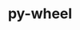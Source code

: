 ---
title: "py-wheel"
layout: cache
categories: [package, develop]
meta: {"compilers": ["apple-clang@=16.0.0", "cce@=18.0.0", "gcc@=10.2.1", "gcc@=10.5.0", "gcc@=11.1.0", "gcc@=11.4.0", "gcc@=12.3.0", "gcc@=13.2.0", "gcc@=13.3.0", "gcc@=7.3.1", "gcc@=7.5.0", "gcc@=9.4.0", "oneapi@=2024.2.1"], "num_specs": 236, "num_specs_by_stack": {"aws-isc": 2, "aws-isc-aarch64": 2, "bootstrap-aarch64-darwin": 12, "bootstrap-x86_64-linux-gnu": 40, "data-vis-sdk": 5, "developer-tools": 4, "developer-tools-aarch64-linux-gnu": 4, "developer-tools-darwin": 2, "developer-tools-manylinux2014": 1, "developer-tools-x86_64_v3-linux-gnu": 4, "e4s": 32, "e4s-cray-rhel": 5, "e4s-neoverse-v2": 22, "e4s-neoverse_v1": 10, "e4s-oneapi": 27, "e4s-power": 4, "e4s-rocm-external": 5, "gpu-tests": 17, "hep": 5, "ml-darwin-aarch64-mps": 8, "ml-linux-aarch64-cpu": 20, "ml-linux-aarch64-cuda": 20, "ml-linux-x86_64-cpu": 20, "ml-linux-x86_64-cuda": 20, "ml-linux-x86_64-rocm": 20, "radiuss": 15, "root": 236, "tutorial": 10}, "oss": ["amzn2", "centos7", "rhel8", "sequoia", "ubuntu18.04", "ubuntu20.04", "ubuntu22.04", "ubuntu24.04"], "platforms": ["darwin", "linux"], "stacks": ["aws-isc", "aws-isc-aarch64", "bootstrap-aarch64-darwin", "bootstrap-x86_64-linux-gnu", "data-vis-sdk", "developer-tools", "developer-tools-aarch64-linux-gnu", "developer-tools-darwin", "developer-tools-manylinux2014", "developer-tools-x86_64_v3-linux-gnu", "e4s", "e4s-cray-rhel", "e4s-neoverse-v2", "e4s-neoverse_v1", "e4s-oneapi", "e4s-power", "e4s-rocm-external", "gpu-tests", "hep", "ml-darwin-aarch64-mps", "ml-linux-aarch64-cpu", "ml-linux-aarch64-cuda", "ml-linux-x86_64-cpu", "ml-linux-x86_64-cuda", "ml-linux-x86_64-rocm", "radiuss", "root", "tutorial"], "targets": ["aarch64", "neoverse_v1", "neoverse_v2", "ppc64le", "x86_64_v3"], "versions": ["0.36.2", "0.37.1", "0.41.2"]}
spec_details: [{"compiler": "gcc@=13.2.0", "hash": "27jc7jbln3asplhxqc4xfzkgyli2ol2q", "os": "ubuntu24.04", "platform": "linux", "size": "-", "stacks": ["bootstrap-x86_64-linux-gnu", "ml-linux-x86_64-cpu", "ml-linux-x86_64-cuda", "ml-linux-x86_64-rocm", "root"], "target": "x86_64_v3", "variants": ["build_system=generic"], "versions": ["0.41.2"]}, {"compiler": "gcc@=11.4.0", "hash": "27ublsnvuj6mbcccgzixzmnr46hnkvhd", "os": "ubuntu22.04", "platform": "linux", "size": "-", "stacks": ["e4s-neoverse_v1", "root"], "target": "neoverse_v1", "variants": ["build_system=generic"], "versions": ["0.41.2"]}, {"compiler": "gcc@=9.4.0", "hash": "2bcjw6zcryjwzf2kufzxba2wk2od3tk6", "os": "ubuntu20.04", "platform": "linux", "size": "-", "stacks": ["e4s-power", "root"], "target": "ppc64le", "variants": ["build_system=generic"], "versions": ["0.41.2"]}, {"compiler": "apple-clang@=16.0.0", "hash": "2d32sjv7zmlx7xcggsgc3u2fmhox5als", "os": "sequoia", "platform": "darwin", "size": "-", "stacks": ["bootstrap-aarch64-darwin", "ml-darwin-aarch64-mps", "root"], "target": "aarch64", "variants": ["build_system=generic"], "versions": ["0.41.2"]}, {"compiler": "gcc@=13.2.0", "hash": "2maxmvpa4vyv3ogvwyq3e3vekazzu2ig", "os": "ubuntu24.04", "platform": "linux", "size": "-", "stacks": ["bootstrap-x86_64-linux-gnu", "root"], "target": "x86_64_v3", "variants": ["build_system=generic"], "versions": ["0.37.1"]}, {"compiler": "gcc@=11.4.0", "hash": "2mlliwpi26kvuu2j32o733ifymq7ttpc", "os": "ubuntu22.04", "platform": "linux", "size": "-", "stacks": ["e4s", "e4s-rocm-external", "root"], "target": "x86_64_v3", "variants": ["build_system=generic"], "versions": ["0.41.2"]}, {"compiler": "gcc@=11.1.0", "hash": "2q2rh7ddmsnfhwylvre5wki7xbevpvzg", "os": "ubuntu20.04", "platform": "linux", "size": "-", "stacks": ["gpu-tests", "root"], "target": "x86_64_v3", "variants": ["build_system=generic"], "versions": ["0.41.2"]}, {"compiler": "gcc@=11.1.0", "hash": "2qvzy62wodwsf7tuqb7dhn7i774pv5xy", "os": "ubuntu20.04", "platform": "linux", "size": "-", "stacks": ["gpu-tests", "root"], "target": "x86_64_v3", "variants": ["build_system=generic"], "versions": ["0.41.2"]}, {"compiler": "gcc@=13.2.0", "hash": "2vpdcf4t5wtfv6asxpnapldzq5ek2pxr", "os": "ubuntu24.04", "platform": "linux", "size": "-", "stacks": ["bootstrap-x86_64-linux-gnu", "root"], "target": "x86_64_v3", "variants": ["build_system=generic"], "versions": ["0.41.2"]}, {"compiler": "gcc@=13.2.0", "hash": "2wdpdlcn74yfxhaoobixx6r4r35t65rx", "os": "ubuntu24.04", "platform": "linux", "size": "-", "stacks": ["bootstrap-x86_64-linux-gnu", "root"], "target": "x86_64_v3", "variants": ["build_system=generic"], "versions": ["0.37.1"]}, {"compiler": "apple-clang@=16.0.0", "hash": "2wmpyckommahmtxnwvpyca64kclgvokv", "os": "sequoia", "platform": "darwin", "size": "-", "stacks": ["bootstrap-aarch64-darwin", "ml-darwin-aarch64-mps", "root"], "target": "aarch64", "variants": ["build_system=generic"], "versions": ["0.41.2"]}, {"compiler": "gcc@=11.4.0", "hash": "35mm5hapo3jxynjxpxqw77y3bxdm7he4", "os": "ubuntu22.04", "platform": "linux", "size": "-", "stacks": ["e4s", "root"], "target": "x86_64_v3", "variants": ["build_system=generic"], "versions": ["0.41.2"]}, {"compiler": "gcc@=13.2.0", "hash": "365twn6wv6ogk5dh2olreklvfu4syazb", "os": "ubuntu24.04", "platform": "linux", "size": "-", "stacks": ["bootstrap-x86_64-linux-gnu", "root"], "target": "x86_64_v3", "variants": ["build_system=generic"], "versions": ["0.41.2"]}, {"compiler": "gcc@=13.2.0", "hash": "3fauwjbyv5maxqjocw6ekyex7zobtw6c", "os": "ubuntu24.04", "platform": "linux", "size": "-", "stacks": ["bootstrap-x86_64-linux-gnu", "root"], "target": "x86_64_v3", "variants": ["build_system=generic"], "versions": ["0.41.2"]}, {"compiler": "gcc@=13.3.0", "hash": "3fpy4kiioqzu5i7i72hfftim7prulpvp", "os": "rhel8", "platform": "linux", "size": "-", "stacks": ["developer-tools-aarch64-linux-gnu", "root"], "target": "aarch64", "variants": ["build_system=generic"], "versions": ["0.41.2"]}, {"compiler": "gcc@=13.2.0", "hash": "3gpdeyfaxrignfepu7tijd3m3h3a2qum", "os": "ubuntu24.04", "platform": "linux", "size": "-", "stacks": ["ml-linux-aarch64-cpu", "ml-linux-aarch64-cuda", "root"], "target": "aarch64", "variants": ["build_system=generic"], "versions": ["0.41.2"]}, {"compiler": "gcc@=11.1.0", "hash": "3l5opaye4bnzccfbqnrza2qglweuxvet", "os": "ubuntu20.04", "platform": "linux", "size": "-", "stacks": ["gpu-tests", "root"], "target": "x86_64_v3", "variants": ["build_system=generic"], "versions": ["0.41.2"]}, {"compiler": "gcc@=11.4.0", "hash": "3r6k35jajzvghfiatsolmejab6qta7wf", "os": "ubuntu22.04", "platform": "linux", "size": "-", "stacks": ["e4s", "root"], "target": "x86_64_v3", "variants": ["build_system=generic"], "versions": ["0.41.2"]}, {"compiler": "gcc@=11.4.0", "hash": "3trebcbzfvv6c7uvg45fvmccj3lrndrt", "os": "ubuntu22.04", "platform": "linux", "size": "-", "stacks": ["e4s", "root"], "target": "x86_64_v3", "variants": ["build_system=generic"], "versions": ["0.41.2"]}, {"compiler": "gcc@=13.2.0", "hash": "3trwb4p7f7gsc527basm6bhqbdepooy6", "os": "ubuntu24.04", "platform": "linux", "size": "-", "stacks": ["ml-linux-aarch64-cpu", "ml-linux-aarch64-cuda", "root"], "target": "aarch64", "variants": ["build_system=generic"], "versions": ["0.41.2"]}, {"compiler": "gcc@=11.1.0", "hash": "42fhrdhkzjcszqnbas2oixkmcyycq73v", "os": "ubuntu20.04", "platform": "linux", "size": "-", "stacks": ["gpu-tests", "root"], "target": "x86_64_v3", "variants": ["build_system=generic"], "versions": ["0.41.2"]}, {"compiler": "gcc@=11.4.0", "hash": "4csikvkigwmpky3gqwp67pplexiskpde", "os": "ubuntu22.04", "platform": "linux", "size": "-", "stacks": ["e4s-neoverse-v2", "root"], "target": "neoverse_v2", "variants": ["build_system=generic"], "versions": ["0.41.2"]}, {"compiler": "gcc@=7.5.0", "hash": "4hlolxqnqmkdtxjmz4lgxo4j4w72cy4n", "os": "ubuntu18.04", "platform": "linux", "size": "-", "stacks": ["radiuss", "root"], "target": "x86_64_v3", "variants": ["build_system=generic"], "versions": ["0.41.2"]}, {"compiler": "gcc@=11.4.0", "hash": "4huouvmb54wmmh6uhbfggsif336zvhg3", "os": "ubuntu22.04", "platform": "linux", "size": "-", "stacks": ["e4s-neoverse-v2", "root"], "target": "neoverse_v2", "variants": ["build_system=generic"], "versions": ["0.41.2"]}, {"compiler": "gcc@=13.2.0", "hash": "4in62f4oncsx3csnev7q27fdeeeen6hx", "os": "ubuntu24.04", "platform": "linux", "size": "-", "stacks": ["bootstrap-x86_64-linux-gnu", "root"], "target": "x86_64_v3", "variants": ["build_system=generic"], "versions": ["0.41.2"]}, {"compiler": "oneapi@=2024.2.1", "hash": "4m7cjxryhovklrflfdf2x5vz7mnx6wib", "os": "ubuntu22.04", "platform": "linux", "size": "-", "stacks": ["e4s-oneapi", "root"], "target": "x86_64_v3", "variants": ["build_system=generic"], "versions": ["0.41.2"]}, {"compiler": "gcc@=11.4.0", "hash": "4qpvo5g7rnvfnpaib745uucoib3ywybx", "os": "ubuntu22.04", "platform": "linux", "size": "-", "stacks": ["e4s-neoverse_v1", "root"], "target": "neoverse_v1", "variants": ["build_system=generic"], "versions": ["0.41.2"]}, {"compiler": "gcc@=12.3.0", "hash": "4upya3aodcdccvvopvjvunkcsycotnvc", "os": "ubuntu22.04", "platform": "linux", "size": "-", "stacks": ["root", "tutorial"], "target": "x86_64_v3", "variants": ["build_system=generic"], "versions": ["0.41.2"]}, {"compiler": "gcc@=11.1.0", "hash": "4yzbo2l5lkjtdc42wumd2hcxxid63smc", "os": "ubuntu20.04", "platform": "linux", "size": "-", "stacks": ["gpu-tests", "root"], "target": "x86_64_v3", "variants": ["build_system=generic"], "versions": ["0.41.2"]}, {"compiler": "gcc@=11.4.0", "hash": "55bguy4ixjizkat6x7t4ijpfnkoeskpq", "os": "ubuntu22.04", "platform": "linux", "size": "-", "stacks": ["e4s-neoverse-v2", "root"], "target": "neoverse_v2", "variants": ["build_system=generic"], "versions": ["0.41.2"]}, {"compiler": "gcc@=11.4.0", "hash": "5654d5253h24oixxekl6teok7mltadkc", "os": "ubuntu22.04", "platform": "linux", "size": "-", "stacks": ["e4s-neoverse-v2", "root"], "target": "neoverse_v2", "variants": ["build_system=generic"], "versions": ["0.41.2"]}, {"compiler": "gcc@=13.2.0", "hash": "5alzdegqod7vetqlugxkyod5phvukuwz", "os": "ubuntu24.04", "platform": "linux", "size": "-", "stacks": ["bootstrap-x86_64-linux-gnu", "ml-linux-x86_64-cpu", "ml-linux-x86_64-cuda", "ml-linux-x86_64-rocm", "root"], "target": "x86_64_v3", "variants": ["build_system=generic"], "versions": ["0.41.2"]}, {"compiler": "oneapi@=2024.2.1", "hash": "5eo74afm7oimginqnjrdwb2moykpkpuh", "os": "ubuntu22.04", "platform": "linux", "size": "-", "stacks": ["e4s-oneapi", "root"], "target": "x86_64_v3", "variants": ["build_system=generic"], "versions": ["0.41.2"]}, {"compiler": "gcc@=11.4.0", "hash": "5g27h3r3twoe32l3wocs6tc2437fc3vt", "os": "ubuntu22.04", "platform": "linux", "size": "-", "stacks": ["e4s", "root"], "target": "x86_64_v3", "variants": ["build_system=generic"], "versions": ["0.41.2"]}, {"compiler": "oneapi@=2024.2.1", "hash": "5ibcya65shw6r45atymhvk75v2ugmuak", "os": "ubuntu22.04", "platform": "linux", "size": "-", "stacks": ["e4s-oneapi", "root"], "target": "x86_64_v3", "variants": ["build_system=generic"], "versions": ["0.41.2"]}, {"compiler": "gcc@=13.2.0", "hash": "5kruhj42k6h6ec4r5ujjaq4p3k4pblhf", "os": "ubuntu24.04", "platform": "linux", "size": "-", "stacks": ["ml-linux-aarch64-cpu", "ml-linux-aarch64-cuda", "root"], "target": "aarch64", "variants": ["build_system=generic"], "versions": ["0.41.2"]}, {"compiler": "gcc@=13.2.0", "hash": "5qk6rq5iqvcpanotaynu5qu7onqearec", "os": "ubuntu24.04", "platform": "linux", "size": "-", "stacks": ["ml-linux-aarch64-cpu", "ml-linux-aarch64-cuda", "root"], "target": "aarch64", "variants": ["build_system=generic"], "versions": ["0.41.2"]}, {"compiler": "gcc@=7.5.0", "hash": "5vzp6522vyokrvk4z4mblbkbbl5wnicj", "os": "ubuntu18.04", "platform": "linux", "size": "-", "stacks": ["radiuss", "root"], "target": "x86_64_v3", "variants": ["build_system=generic"], "versions": ["0.41.2"]}, {"compiler": "gcc@=9.4.0", "hash": "6c2xqg6ic2ihokbz3y2likrywmbxxagl", "os": "ubuntu20.04", "platform": "linux", "size": "-", "stacks": ["e4s-power", "root"], "target": "ppc64le", "variants": ["build_system=generic"], "versions": ["0.41.2"]}, {"compiler": "gcc@=11.4.0", "hash": "6ifrqymctnga5ei7ucfxk5zvua5rla7i", "os": "ubuntu22.04", "platform": "linux", "size": "-", "stacks": ["e4s-neoverse_v1", "root"], "target": "neoverse_v1", "variants": ["build_system=generic"], "versions": ["0.41.2"]}, {"compiler": "gcc@=11.4.0", "hash": "6ldbvncdgzop7gulgpmr2oxh6f4v62pp", "os": "ubuntu22.04", "platform": "linux", "size": "-", "stacks": ["e4s-neoverse-v2", "root"], "target": "neoverse_v2", "variants": ["build_system=generic"], "versions": ["0.41.2"]}, {"compiler": "gcc@=11.4.0", "hash": "6oqnnvrd5z7kbpxpv57fm2uibxb5xnv5", "os": "ubuntu22.04", "platform": "linux", "size": "-", "stacks": ["e4s", "root", "tutorial"], "target": "x86_64_v3", "variants": ["build_system=generic"], "versions": ["0.41.2"]}, {"compiler": "apple-clang@=16.0.0", "hash": "6uurekneo6vszerrs4bpdsu4ffnts427", "os": "sequoia", "platform": "darwin", "size": "-", "stacks": ["bootstrap-aarch64-darwin", "root"], "target": "aarch64", "variants": ["build_system=generic"], "versions": ["0.41.2"]}, {"compiler": "oneapi@=2024.2.1", "hash": "6xvdtplvjgjcf25nfdyk7qwzlhoy2wde", "os": "ubuntu22.04", "platform": "linux", "size": "-", "stacks": ["e4s-oneapi", "root"], "target": "x86_64_v3", "variants": ["build_system=generic"], "versions": ["0.41.2"]}, {"compiler": "gcc@=13.3.0", "hash": "6xwxb4td42xzdnozqrilw3ydmykagq6s", "os": "rhel8", "platform": "linux", "size": "-", "stacks": ["developer-tools-aarch64-linux-gnu", "root"], "target": "aarch64", "variants": ["build_system=generic"], "versions": ["0.41.2"]}, {"compiler": "gcc@=7.5.0", "hash": "76hejft7gdwbvnfx4tvnluz6vani3jh7", "os": "ubuntu18.04", "platform": "linux", "size": "-", "stacks": ["radiuss", "root"], "target": "x86_64_v3", "variants": ["build_system=generic"], "versions": ["0.41.2"]}, {"compiler": "gcc@=11.4.0", "hash": "7brre72ue7xj6xx2twef7aads2y6ni3f", "os": "ubuntu22.04", "platform": "linux", "size": "-", "stacks": ["e4s", "root"], "target": "x86_64_v3", "variants": ["build_system=generic"], "versions": ["0.41.2"]}, {"compiler": "gcc@=11.4.0", "hash": "7d6kkbatn5mjf3nph7g6iv34zf76aqni", "os": "ubuntu22.04", "platform": "linux", "size": "-", "stacks": ["e4s-neoverse-v2", "root"], "target": "neoverse_v2", "variants": ["build_system=generic"], "versions": ["0.41.2"]}, {"compiler": "gcc@=11.1.0", "hash": "7hdwbf2cbclyptizyr6ji424x5iogtor", "os": "ubuntu20.04", "platform": "linux", "size": "-", "stacks": ["gpu-tests", "root"], "target": "x86_64_v3", "variants": ["build_system=generic"], "versions": ["0.37.1"]}, {"compiler": "gcc@=13.2.0", "hash": "7ocgm3l4g2j6lbu4ufhltrw4x2nh7z5d", "os": "ubuntu24.04", "platform": "linux", "size": "-", "stacks": ["ml-linux-aarch64-cpu", "ml-linux-aarch64-cuda", "root"], "target": "aarch64", "variants": ["build_system=generic"], "versions": ["0.41.2"]}, {"compiler": "gcc@=11.1.0", "hash": "7oly2uj2pwcsrofjg3rku4pywtfvefqm", "os": "ubuntu20.04", "platform": "linux", "size": "-", "stacks": ["gpu-tests", "root"], "target": "x86_64_v3", "variants": ["build_system=generic"], "versions": ["0.41.2"]}, {"compiler": "gcc@=13.2.0", "hash": "7we2pikgn7vdm742san3s2vz3lwdfqtd", "os": "ubuntu24.04", "platform": "linux", "size": "-", "stacks": ["bootstrap-x86_64-linux-gnu", "ml-linux-x86_64-cpu", "ml-linux-x86_64-cuda", "ml-linux-x86_64-rocm", "root"], "target": "x86_64_v3", "variants": ["build_system=generic"], "versions": ["0.41.2"]}, {"compiler": "gcc@=7.5.0", "hash": "7wy3sodc6erpwrprngqnrzd3telcu4db", "os": "ubuntu18.04", "platform": "linux", "size": "-", "stacks": ["radiuss", "root"], "target": "x86_64_v3", "variants": ["build_system=generic"], "versions": ["0.41.2"]}, {"compiler": "cce@=18.0.0", "hash": "aauipsbf3ddtfs46hq7mrvx7yrp5wmgz", "os": "rhel8", "platform": "linux", "size": "-", "stacks": ["e4s-cray-rhel", "root"], "target": "x86_64_v3", "variants": ["build_system=generic"], "versions": ["0.41.2"]}, {"compiler": "gcc@=13.2.0", "hash": "agn3mzciwknx65ukbbgfmqt6ep2ih6pv", "os": "ubuntu24.04", "platform": "linux", "size": "-", "stacks": ["bootstrap-x86_64-linux-gnu", "root"], "target": "x86_64_v3", "variants": ["build_system=generic"], "versions": ["0.41.2"]}, {"compiler": "apple-clang@=16.0.0", "hash": "aib63epchuc3ey422izq2hkfu56wo4xd", "os": "sequoia", "platform": "darwin", "size": "-", "stacks": ["bootstrap-aarch64-darwin", "developer-tools-darwin", "ml-darwin-aarch64-mps", "root"], "target": "aarch64", "variants": ["build_system=generic"], "versions": ["0.41.2"]}, {"compiler": "gcc@=11.4.0", "hash": "aspkss2gjcxpsjnyhxadt7owtxo5ydvu", "os": "ubuntu22.04", "platform": "linux", "size": "-", "stacks": ["e4s-neoverse_v1", "root"], "target": "neoverse_v1", "variants": ["build_system=generic"], "versions": ["0.41.2"]}, {"compiler": "gcc@=7.3.1", "hash": "at2avgcfxe5fiwkhhuchjuulcgw7tenp", "os": "amzn2", "platform": "linux", "size": "-", "stacks": ["aws-isc", "root"], "target": "x86_64_v3", "variants": ["build_system=generic"], "versions": ["0.41.2"]}, {"compiler": "oneapi@=2024.2.1", "hash": "b5csmb2mml6xm4mmhr6aq6s3mo5idmhd", "os": "ubuntu22.04", "platform": "linux", "size": "-", "stacks": ["e4s-oneapi", "root"], "target": "x86_64_v3", "variants": ["build_system=generic"], "versions": ["0.41.2"]}, {"compiler": "gcc@=7.5.0", "hash": "b6sw6552bp5o5iuypj32u2dbmo63wm2w", "os": "ubuntu18.04", "platform": "linux", "size": "-", "stacks": ["radiuss", "root"], "target": "x86_64_v3", "variants": ["build_system=generic"], "versions": ["0.41.2"]}, {"compiler": "gcc@=11.1.0", "hash": "bjs536oxx2bugysbsllmoqrtyssw2jyp", "os": "ubuntu20.04", "platform": "linux", "size": "-", "stacks": ["data-vis-sdk", "root"], "target": "x86_64_v3", "variants": ["build_system=generic"], "versions": ["0.41.2"]}, {"compiler": "oneapi@=2024.2.1", "hash": "bk6jxqpuhlwocpydar2p2zqshl3toj3u", "os": "ubuntu22.04", "platform": "linux", "size": "-", "stacks": ["e4s-oneapi", "root"], "target": "x86_64_v3", "variants": ["build_system=generic"], "versions": ["0.41.2"]}, {"compiler": "gcc@=7.5.0", "hash": "bqv3s5w4k6ib5hbzmbebkl7y55cf5bib", "os": "ubuntu18.04", "platform": "linux", "size": "-", "stacks": ["developer-tools", "root"], "target": "x86_64_v3", "variants": ["build_system=generic"], "versions": ["0.41.2"]}, {"compiler": "gcc@=11.4.0", "hash": "bsem65us7zbzubivqemaqv7rjpaxccu6", "os": "ubuntu22.04", "platform": "linux", "size": "-", "stacks": ["e4s-neoverse-v2", "root"], "target": "neoverse_v2", "variants": ["build_system=generic"], "versions": ["0.41.2"]}, {"compiler": "gcc@=11.1.0", "hash": "bzkmtowgtepbkixsfegd3uamvnz4xulh", "os": "ubuntu20.04", "platform": "linux", "size": "-", "stacks": ["gpu-tests", "root"], "target": "x86_64_v3", "variants": ["build_system=generic"], "versions": ["0.37.1"]}, {"compiler": "gcc@=7.5.0", "hash": "c7w6aue4r6aewptmgu3s26xngnelnraw", "os": "ubuntu18.04", "platform": "linux", "size": "-", "stacks": ["developer-tools", "root"], "target": "x86_64_v3", "variants": ["build_system=generic"], "versions": ["0.41.2"]}, {"compiler": "gcc@=13.2.0", "hash": "cef3p6tftaeji435jal6kazntql3p2lo", "os": "ubuntu24.04", "platform": "linux", "size": "-", "stacks": ["bootstrap-x86_64-linux-gnu", "root"], "target": "x86_64_v3", "variants": ["build_system=generic"], "versions": ["0.41.2"]}, {"compiler": "oneapi@=2024.2.1", "hash": "cgxx3hug6xd6lksk2fzvfqwvaer3qe6h", "os": "ubuntu22.04", "platform": "linux", "size": "-", "stacks": ["e4s-oneapi", "root"], "target": "x86_64_v3", "variants": ["build_system=generic"], "versions": ["0.41.2"]}, {"compiler": "oneapi@=2024.2.1", "hash": "chkrdut3olzf4ynyppiitqbnbevm6azn", "os": "ubuntu22.04", "platform": "linux", "size": "-", "stacks": ["e4s-oneapi", "root"], "target": "x86_64_v3", "variants": ["build_system=generic"], "versions": ["0.41.2"]}, {"compiler": "gcc@=11.4.0", "hash": "ci5sdgwvswfhpt54f5io7pno46mry4bn", "os": "ubuntu22.04", "platform": "linux", "size": "-", "stacks": ["e4s", "root", "tutorial"], "target": "x86_64_v3", "variants": ["build_system=generic"], "versions": ["0.41.2"]}, {"compiler": "oneapi@=2024.2.1", "hash": "cof4acd3ri6uukqd75aaajxkb2x3ltmn", "os": "ubuntu22.04", "platform": "linux", "size": "-", "stacks": ["e4s-oneapi", "root"], "target": "x86_64_v3", "variants": ["build_system=generic"], "versions": ["0.41.2"]}, {"compiler": "gcc@=13.2.0", "hash": "cozwpjemzbultvb6lm2duvccd2jpp636", "os": "ubuntu24.04", "platform": "linux", "size": "-", "stacks": ["bootstrap-x86_64-linux-gnu", "ml-linux-x86_64-cpu", "ml-linux-x86_64-cuda", "ml-linux-x86_64-rocm", "root"], "target": "x86_64_v3", "variants": ["build_system=generic"], "versions": ["0.41.2"]}, {"compiler": "gcc@=13.2.0", "hash": "cvsdvxuck5sn6uouad2leogmyain4dgx", "os": "ubuntu24.04", "platform": "linux", "size": "-", "stacks": ["bootstrap-x86_64-linux-gnu", "ml-linux-x86_64-cpu", "ml-linux-x86_64-cuda", "ml-linux-x86_64-rocm", "root"], "target": "x86_64_v3", "variants": ["build_system=generic"], "versions": ["0.41.2"]}, {"compiler": "gcc@=11.4.0", "hash": "d5fqyheefb6qcwmpyqrwn6yrl67xwj5k", "os": "ubuntu22.04", "platform": "linux", "size": "-", "stacks": ["e4s-neoverse-v2", "root"], "target": "neoverse_v2", "variants": ["build_system=generic"], "versions": ["0.41.2"]}, {"compiler": "gcc@=9.4.0", "hash": "d5msroqrukgljc34sgon7tzu4euwe7bh", "os": "ubuntu20.04", "platform": "linux", "size": "-", "stacks": ["e4s-power", "root"], "target": "ppc64le", "variants": ["build_system=generic"], "versions": ["0.41.2"]}, {"compiler": "gcc@=13.2.0", "hash": "d5mxdbn2rvtdfjckyqcs4kzk2ldhje4e", "os": "ubuntu24.04", "platform": "linux", "size": "-", "stacks": ["bootstrap-x86_64-linux-gnu", "ml-linux-x86_64-cpu", "ml-linux-x86_64-cuda", "ml-linux-x86_64-rocm", "root"], "target": "x86_64_v3", "variants": ["build_system=generic"], "versions": ["0.41.2"]}, {"compiler": "gcc@=13.2.0", "hash": "d5t5s7jks4md6h6shzz2pvntez3la4f5", "os": "ubuntu24.04", "platform": "linux", "size": "-", "stacks": ["ml-linux-aarch64-cpu", "ml-linux-aarch64-cuda", "root"], "target": "aarch64", "variants": ["build_system=generic"], "versions": ["0.41.2"]}, {"compiler": "gcc@=13.2.0", "hash": "datbqg2xr7cyzmqmrbpd7hy6s5kbjvvl", "os": "ubuntu24.04", "platform": "linux", "size": "-", "stacks": ["ml-linux-aarch64-cpu", "ml-linux-aarch64-cuda", "root"], "target": "aarch64", "variants": ["build_system=generic"], "versions": ["0.41.2"]}, {"compiler": "gcc@=11.4.0", "hash": "dcp3mplrr4x7ei3lcycyd5hspnvn44bo", "os": "ubuntu22.04", "platform": "linux", "size": "-", "stacks": ["e4s", "e4s-rocm-external", "root"], "target": "x86_64_v3", "variants": ["build_system=generic"], "versions": ["0.41.2"]}, {"compiler": "gcc@=11.4.0", "hash": "dihqotmijppnhjh6jjhq3qhbybuh3esy", "os": "ubuntu22.04", "platform": "linux", "size": "-", "stacks": ["e4s", "e4s-rocm-external", "root"], "target": "x86_64_v3", "variants": ["build_system=generic"], "versions": ["0.41.2"]}, {"compiler": "gcc@=11.4.0", "hash": "dmbbel5klsnh2rnp2tpxh7yefipo4rrm", "os": "ubuntu22.04", "platform": "linux", "size": "-", "stacks": ["e4s-neoverse_v1", "root"], "target": "neoverse_v1", "variants": ["build_system=generic"], "versions": ["0.41.2"]}, {"compiler": "gcc@=12.3.0", "hash": "dphxpyswoc6uylz6q2vfx6l2on5kxqc6", "os": "ubuntu22.04", "platform": "linux", "size": "-", "stacks": ["root", "tutorial"], "target": "x86_64_v3", "variants": ["build_system=generic"], "versions": ["0.41.2"]}, {"compiler": "gcc@=10.5.0", "hash": "dqojihmrtopfpgc4y63sh26q3m4s2lim", "os": "centos7", "platform": "linux", "size": "-", "stacks": ["developer-tools-x86_64_v3-linux-gnu", "root"], "target": "x86_64_v3", "variants": ["build_system=generic"], "versions": ["0.41.2"]}, {"compiler": "gcc@=7.5.0", "hash": "drwm3qepv7fztzxa67lhads3rzoclr5t", "os": "ubuntu18.04", "platform": "linux", "size": "-", "stacks": ["developer-tools", "root"], "target": "x86_64_v3", "variants": ["build_system=generic"], "versions": ["0.41.2"]}, {"compiler": "gcc@=13.2.0", "hash": "ducqjv5ihfu4thiofjnm76cjci6esknw", "os": "ubuntu24.04", "platform": "linux", "size": "-", "stacks": ["bootstrap-x86_64-linux-gnu", "root"], "target": "x86_64_v3", "variants": ["build_system=generic"], "versions": ["0.41.2"]}, {"compiler": "gcc@=11.4.0", "hash": "eccebcfhev2aww3wpp6fx5uceel4qeea", "os": "ubuntu22.04", "platform": "linux", "size": "-", "stacks": ["e4s-neoverse-v2", "root"], "target": "neoverse_v2", "variants": ["build_system=generic"], "versions": ["0.41.2"]}, {"compiler": "gcc@=13.2.0", "hash": "emfaejathptakzduoxsbfezzedimvfb2", "os": "ubuntu24.04", "platform": "linux", "size": "-", "stacks": ["bootstrap-x86_64-linux-gnu", "ml-linux-x86_64-cpu", "ml-linux-x86_64-cuda", "ml-linux-x86_64-rocm", "root"], "target": "x86_64_v3", "variants": ["build_system=generic"], "versions": ["0.41.2"]}, {"compiler": "gcc@=13.2.0", "hash": "ewqgxmnkouvrjlicvvvsowpbtijw2s4v", "os": "ubuntu24.04", "platform": "linux", "size": "-", "stacks": ["bootstrap-x86_64-linux-gnu", "root"], "target": "x86_64_v3", "variants": ["build_system=generic"], "versions": ["0.37.1"]}, {"compiler": "gcc@=7.5.0", "hash": "ft3qfyntiq55qymqrl3i6djwbcqifwry", "os": "ubuntu18.04", "platform": "linux", "size": "-", "stacks": ["radiuss", "root"], "target": "x86_64_v3", "variants": ["build_system=generic"], "versions": ["0.41.2"]}, {"compiler": "gcc@=11.4.0", "hash": "fthbvx27tt3gmmxfv5k436aavuefvaox", "os": "ubuntu22.04", "platform": "linux", "size": "-", "stacks": ["e4s-neoverse-v2", "root"], "target": "neoverse_v2", "variants": ["build_system=generic"], "versions": ["0.41.2"]}, {"compiler": "gcc@=11.4.0", "hash": "fyo5ytnss2vch66yybwsg2aovc2y7h26", "os": "ubuntu22.04", "platform": "linux", "size": "-", "stacks": ["e4s", "root"], "target": "x86_64_v3", "variants": ["build_system=generic"], "versions": ["0.41.2"]}, {"compiler": "gcc@=7.5.0", "hash": "g3m5klscew66ip66duehzzkr56d6gofc", "os": "ubuntu18.04", "platform": "linux", "size": "-", "stacks": ["radiuss", "root"], "target": "x86_64_v3", "variants": ["build_system=generic"], "versions": ["0.41.2"]}, {"compiler": "oneapi@=2024.2.1", "hash": "g4rbbrxa75bklpai3zc73oz4pmbiym4u", "os": "ubuntu22.04", "platform": "linux", "size": "-", "stacks": ["e4s-oneapi", "root"], "target": "x86_64_v3", "variants": ["build_system=generic"], "versions": ["0.41.2"]}, {"compiler": "oneapi@=2024.2.1", "hash": "ganmxngpebyt5gvmh6j3rcfjpyek2o6j", "os": "ubuntu22.04", "platform": "linux", "size": "-", "stacks": ["e4s-oneapi", "root"], "target": "x86_64_v3", "variants": ["build_system=generic"], "versions": ["0.41.2"]}, {"compiler": "gcc@=7.5.0", "hash": "gd5u7jv6wniwtcqndumrpucn2xanc72z", "os": "ubuntu18.04", "platform": "linux", "size": "-", "stacks": ["radiuss", "root"], "target": "x86_64_v3", "variants": ["build_system=generic"], "versions": ["0.41.2"]}, {"compiler": "gcc@=11.4.0", "hash": "gdcg2h2p4irfi6xmfjaat6fy4jzqepvd", "os": "ubuntu22.04", "platform": "linux", "size": "-", "stacks": ["e4s", "root"], "target": "x86_64_v3", "variants": ["build_system=generic"], "versions": ["0.41.2"]}, {"compiler": "gcc@=13.2.0", "hash": "ge72k4die7jxtvsgb4v5suk3eygmt4wi", "os": "ubuntu24.04", "platform": "linux", "size": "-", "stacks": ["bootstrap-x86_64-linux-gnu", "ml-linux-x86_64-cpu", "ml-linux-x86_64-cuda", "ml-linux-x86_64-rocm", "root"], "target": "x86_64_v3", "variants": ["build_system=generic"], "versions": ["0.41.2"]}, {"compiler": "gcc@=13.2.0", "hash": "giwq3g7ak4ugmz4hpchyvrovg7ba5qm7", "os": "ubuntu24.04", "platform": "linux", "size": "-", "stacks": ["bootstrap-x86_64-linux-gnu", "ml-linux-x86_64-cpu", "ml-linux-x86_64-cuda", "ml-linux-x86_64-rocm", "root"], "target": "x86_64_v3", "variants": ["build_system=generic"], "versions": ["0.41.2"]}, {"compiler": "gcc@=11.4.0", "hash": "gupj7stpjwle6bocszgef5zj6ptuogbj", "os": "ubuntu22.04", "platform": "linux", "size": "-", "stacks": ["hep", "root"], "target": "x86_64_v3", "variants": ["build_system=generic"], "versions": ["0.41.2"]}, {"compiler": "gcc@=13.2.0", "hash": "gwjlstss5i6ml567lpehs3o4mh3eem3c", "os": "ubuntu24.04", "platform": "linux", "size": "-", "stacks": ["bootstrap-x86_64-linux-gnu", "root"], "target": "x86_64_v3", "variants": ["build_system=generic"], "versions": ["0.41.2"]}, {"compiler": "gcc@=11.1.0", "hash": "h2tjtxu7gmxbwqhdce4pn4y7dl77jk2j", "os": "ubuntu20.04", "platform": "linux", "size": "-", "stacks": ["gpu-tests", "root"], "target": "x86_64_v3", "variants": ["build_system=generic"], "versions": ["0.41.2"]}, {"compiler": "gcc@=13.2.0", "hash": "h6gnmmjphdecyixvmkaotz4mcwfikmse", "os": "ubuntu24.04", "platform": "linux", "size": "-", "stacks": ["ml-linux-aarch64-cpu", "ml-linux-aarch64-cuda", "root"], "target": "aarch64", "variants": ["build_system=generic"], "versions": ["0.41.2"]}, {"compiler": "gcc@=11.1.0", "hash": "hgqxlifzupy3pjzwl42mkyhkjn23n7n5", "os": "ubuntu20.04", "platform": "linux", "size": "-", "stacks": ["gpu-tests", "root"], "target": "x86_64_v3", "variants": ["build_system=generic"], "versions": ["0.41.2"]}, {"compiler": "gcc@=11.1.0", "hash": "i3h7lcrt6hflaqssjztsemqgogncw6to", "os": "ubuntu20.04", "platform": "linux", "size": "-", "stacks": ["gpu-tests", "root"], "target": "x86_64_v3", "variants": ["build_system=generic"], "versions": ["0.41.2"]}, {"compiler": "gcc@=13.2.0", "hash": "igc7hlwg7ukbxchiuy2hgaiamii4dt4e", "os": "ubuntu24.04", "platform": "linux", "size": "-", "stacks": ["bootstrap-x86_64-linux-gnu", "ml-linux-x86_64-cpu", "ml-linux-x86_64-cuda", "ml-linux-x86_64-rocm", "root"], "target": "x86_64_v3", "variants": ["build_system=generic"], "versions": ["0.41.2"]}, {"compiler": "cce@=18.0.0", "hash": "igctcrszb3muzjgpnna636unl5t4bqqw", "os": "rhel8", "platform": "linux", "size": "-", "stacks": ["e4s-cray-rhel", "root"], "target": "x86_64_v3", "variants": ["build_system=generic"], "versions": ["0.41.2"]}, {"compiler": "apple-clang@=16.0.0", "hash": "ijeecsuuctm2abvqhckap7eb6hi7zfuv", "os": "sequoia", "platform": "darwin", "size": "-", "stacks": ["bootstrap-aarch64-darwin", "ml-darwin-aarch64-mps", "root"], "target": "aarch64", "variants": ["build_system=generic"], "versions": ["0.41.2"]}, {"compiler": "gcc@=11.1.0", "hash": "il44qig2jc5t54kdxlu74mzplzdha27o", "os": "ubuntu20.04", "platform": "linux", "size": "-", "stacks": ["gpu-tests", "root"], "target": "x86_64_v3", "variants": ["build_system=generic"], "versions": ["0.41.2"]}, {"compiler": "gcc@=7.5.0", "hash": "iqlxdptubvlqcqsyggpdu4cujyfnzhgd", "os": "ubuntu18.04", "platform": "linux", "size": "-", "stacks": ["radiuss", "root"], "target": "x86_64_v3", "variants": ["build_system=generic"], "versions": ["0.41.2"]}, {"compiler": "gcc@=13.2.0", "hash": "ishzp4upwtucv6rjgf3qmfliw6xog6x6", "os": "ubuntu24.04", "platform": "linux", "size": "-", "stacks": ["bootstrap-x86_64-linux-gnu", "ml-linux-x86_64-cpu", "ml-linux-x86_64-cuda", "ml-linux-x86_64-rocm", "root"], "target": "x86_64_v3", "variants": ["build_system=generic"], "versions": ["0.41.2"]}, {"compiler": "gcc@=11.4.0", "hash": "iu7uds3fxm2vg2gqkv5lkh2tdzts65vn", "os": "ubuntu22.04", "platform": "linux", "size": "-", "stacks": ["e4s", "root"], "target": "x86_64_v3", "variants": ["build_system=generic"], "versions": ["0.41.2"]}, {"compiler": "gcc@=11.4.0", "hash": "ivgztcb2msa62n5z2agwwtas6crl4vyi", "os": "ubuntu22.04", "platform": "linux", "size": "-", "stacks": ["e4s", "root"], "target": "x86_64_v3", "variants": ["build_system=generic"], "versions": ["0.36.2"]}, {"compiler": "gcc@=11.1.0", "hash": "j33p7rzsfz2k5rmtvxcwbwypefdz6hua", "os": "ubuntu20.04", "platform": "linux", "size": "-", "stacks": ["data-vis-sdk", "root"], "target": "x86_64_v3", "variants": ["build_system=generic"], "versions": ["0.41.2"]}, {"compiler": "gcc@=11.4.0", "hash": "jfddakfmsel7su4ttdoyzynqdatmeazi", "os": "ubuntu22.04", "platform": "linux", "size": "-", "stacks": ["e4s", "root"], "target": "x86_64_v3", "variants": ["build_system=generic"], "versions": ["0.41.2"]}, {"compiler": "gcc@=11.4.0", "hash": "jnyk3ya2fhgt4m3c26fm6d4n243qspyq", "os": "ubuntu22.04", "platform": "linux", "size": "-", "stacks": ["e4s-neoverse-v2", "root"], "target": "neoverse_v2", "variants": ["build_system=generic"], "versions": ["0.41.2"]}, {"compiler": "gcc@=11.4.0", "hash": "jr6rbtki6eruggkutugrm46ckzc6cb4w", "os": "ubuntu22.04", "platform": "linux", "size": "-", "stacks": ["e4s-neoverse-v2", "root"], "target": "neoverse_v2", "variants": ["build_system=generic"], "versions": ["0.41.2"]}, {"compiler": "gcc@=11.4.0", "hash": "jrbcidwa7p3vuaoeinrbljvi3o56ojh6", "os": "ubuntu22.04", "platform": "linux", "size": "-", "stacks": ["e4s", "root", "tutorial"], "target": "x86_64_v3", "variants": ["build_system=generic"], "versions": ["0.41.2"]}, {"compiler": "gcc@=13.2.0", "hash": "jtvcu36gb4sj3oe323lf3f4h2teq2yvt", "os": "ubuntu24.04", "platform": "linux", "size": "-", "stacks": ["bootstrap-x86_64-linux-gnu", "ml-linux-x86_64-cpu", "ml-linux-x86_64-cuda", "ml-linux-x86_64-rocm", "root"], "target": "x86_64_v3", "variants": ["build_system=generic"], "versions": ["0.41.2"]}, {"compiler": "gcc@=11.4.0", "hash": "k6l5gi5fofsxqhyeicxvwsxcyjgraqw3", "os": "ubuntu22.04", "platform": "linux", "size": "-", "stacks": ["e4s", "root"], "target": "x86_64_v3", "variants": ["build_system=generic"], "versions": ["0.41.2"]}, {"compiler": "gcc@=10.5.0", "hash": "kb7lcrjwnisrsawuvi7clpdodmdq4ini", "os": "centos7", "platform": "linux", "size": "-", "stacks": ["developer-tools-x86_64_v3-linux-gnu", "root"], "target": "x86_64_v3", "variants": ["build_system=generic"], "versions": ["0.41.2"]}, {"compiler": "gcc@=12.3.0", "hash": "kel2uub2ecsylzn32n7f562qtlnt75av", "os": "ubuntu22.04", "platform": "linux", "size": "-", "stacks": ["root", "tutorial"], "target": "x86_64_v3", "variants": ["build_system=generic"], "versions": ["0.41.2"]}, {"compiler": "gcc@=13.2.0", "hash": "klh66zd7uqqbxltqgyfwjyac23n2qg3m", "os": "ubuntu24.04", "platform": "linux", "size": "-", "stacks": ["bootstrap-x86_64-linux-gnu", "root"], "target": "x86_64_v3", "variants": ["build_system=generic"], "versions": ["0.41.2"]}, {"compiler": "gcc@=11.4.0", "hash": "krgfjbf262s4tsouxfrozip776l4pwm7", "os": "ubuntu22.04", "platform": "linux", "size": "-", "stacks": ["e4s-neoverse-v2", "root"], "target": "neoverse_v2", "variants": ["build_system=generic"], "versions": ["0.41.2"]}, {"compiler": "gcc@=13.2.0", "hash": "l5hkrqygk3d6bao4ihlix4t6aia76pwv", "os": "ubuntu24.04", "platform": "linux", "size": "-", "stacks": ["bootstrap-x86_64-linux-gnu", "root"], "target": "x86_64_v3", "variants": ["build_system=generic"], "versions": ["0.41.2"]}, {"compiler": "gcc@=13.2.0", "hash": "lc3lk4fypnjm2nhjnyq7mms6k64rjenf", "os": "ubuntu24.04", "platform": "linux", "size": "-", "stacks": ["ml-linux-aarch64-cpu", "ml-linux-aarch64-cuda", "root"], "target": "aarch64", "variants": ["build_system=generic"], "versions": ["0.41.2"]}, {"compiler": "gcc@=13.2.0", "hash": "ld737p3zwgytf3sqjihlssoynnunqfq4", "os": "ubuntu24.04", "platform": "linux", "size": "-", "stacks": ["bootstrap-x86_64-linux-gnu", "root"], "target": "x86_64_v3", "variants": ["build_system=generic"], "versions": ["0.41.2"]}, {"compiler": "gcc@=11.4.0", "hash": "leu5lon3xhcjnbm2z7qnlshmqgadqgtr", "os": "ubuntu22.04", "platform": "linux", "size": "-", "stacks": ["e4s-neoverse-v2", "root"], "target": "neoverse_v2", "variants": ["build_system=generic"], "versions": ["0.41.2"]}, {"compiler": "gcc@=13.2.0", "hash": "lgrfynbvxaipshz6lez2qpekdzqeyvmy", "os": "ubuntu24.04", "platform": "linux", "size": "-", "stacks": ["ml-linux-aarch64-cpu", "ml-linux-aarch64-cuda", "root"], "target": "aarch64", "variants": ["build_system=generic"], "versions": ["0.41.2"]}, {"compiler": "gcc@=7.3.1", "hash": "lrxdsriyyiglcul73qsglazqi2i7vsoh", "os": "amzn2", "platform": "linux", "size": "-", "stacks": ["aws-isc-aarch64", "root"], "target": "aarch64", "variants": ["build_system=generic"], "versions": ["0.41.2"]}, {"compiler": "gcc@=11.4.0", "hash": "lvajsecne2v2tv2ihorz746d74jryff2", "os": "ubuntu22.04", "platform": "linux", "size": "-", "stacks": ["e4s-neoverse-v2", "root"], "target": "neoverse_v2", "variants": ["build_system=generic"], "versions": ["0.41.2"]}, {"compiler": "gcc@=11.1.0", "hash": "lw2l2jfseai3zrzyn7cb7maytv44ujek", "os": "ubuntu20.04", "platform": "linux", "size": "-", "stacks": ["data-vis-sdk", "root"], "target": "x86_64_v3", "variants": ["build_system=generic"], "versions": ["0.41.2"]}, {"compiler": "gcc@=11.4.0", "hash": "m4uj3imkn4k4dzmmbaun5t7f7j5gw7mw", "os": "ubuntu22.04", "platform": "linux", "size": "-", "stacks": ["e4s", "e4s-rocm-external", "root"], "target": "x86_64_v3", "variants": ["build_system=generic"], "versions": ["0.41.2"]}, {"compiler": "gcc@=13.3.0", "hash": "mon2fattpv5jluzmmpenbqtgscntkfbf", "os": "rhel8", "platform": "linux", "size": "-", "stacks": ["developer-tools-aarch64-linux-gnu", "root"], "target": "aarch64", "variants": ["build_system=generic"], "versions": ["0.41.2"]}, {"compiler": "gcc@=11.4.0", "hash": "mp7ue6dd44kte5cut45sf6c6mqrz2f7n", "os": "ubuntu22.04", "platform": "linux", "size": "-", "stacks": ["hep", "root"], "target": "x86_64_v3", "variants": ["build_system=generic"], "versions": ["0.41.2"]}, {"compiler": "gcc@=11.4.0", "hash": "mqqjurq6ympytwxefye5zxjngcn3i6ho", "os": "ubuntu22.04", "platform": "linux", "size": "-", "stacks": ["e4s", "root", "tutorial"], "target": "x86_64_v3", "variants": ["build_system=generic"], "versions": ["0.41.2"]}, {"compiler": "apple-clang@=16.0.0", "hash": "mvnsvpirpsemepbktymah2b5nmchvhwl", "os": "sequoia", "platform": "darwin", "size": "-", "stacks": ["bootstrap-aarch64-darwin", "ml-darwin-aarch64-mps", "root"], "target": "aarch64", "variants": ["build_system=generic"], "versions": ["0.41.2"]}, {"compiler": "gcc@=13.3.0", "hash": "mvrbbbmbaojtkmla3h45sk2xj4z2ihlm", "os": "rhel8", "platform": "linux", "size": "-", "stacks": ["developer-tools-aarch64-linux-gnu", "root"], "target": "aarch64", "variants": ["build_system=generic"], "versions": ["0.41.2"]}, {"compiler": "gcc@=11.4.0", "hash": "mwa3ehlrzxbyinpabe7au5qosyzqagnt", "os": "ubuntu22.04", "platform": "linux", "size": "-", "stacks": ["e4s", "root"], "target": "x86_64_v3", "variants": ["build_system=generic"], "versions": ["0.41.2"]}, {"compiler": "oneapi@=2024.2.1", "hash": "mycm67qu5nc4ntkhkcfrbg6nqbwls2ro", "os": "ubuntu22.04", "platform": "linux", "size": "-", "stacks": ["e4s-oneapi", "root"], "target": "x86_64_v3", "variants": ["build_system=generic"], "versions": ["0.41.2"]}, {"compiler": "gcc@=13.2.0", "hash": "myibs3g57d77jds52ziixqbbp2rcigmv", "os": "ubuntu24.04", "platform": "linux", "size": "-", "stacks": ["bootstrap-x86_64-linux-gnu", "ml-linux-x86_64-cpu", "ml-linux-x86_64-cuda", "ml-linux-x86_64-rocm", "root"], "target": "x86_64_v3", "variants": ["build_system=generic"], "versions": ["0.41.2"]}, {"compiler": "gcc@=7.5.0", "hash": "myknzes7wbslvatmiuype5hz6beo5oxz", "os": "ubuntu18.04", "platform": "linux", "size": "-", "stacks": ["radiuss", "root"], "target": "x86_64_v3", "variants": ["build_system=generic"], "versions": ["0.41.2"]}, {"compiler": "gcc@=11.4.0", "hash": "mzpztt7apz32bdvgfju6qzjo3kzadq5m", "os": "ubuntu22.04", "platform": "linux", "size": "-", "stacks": ["e4s", "root"], "target": "x86_64_v3", "variants": ["build_system=generic"], "versions": ["0.41.2"]}, {"compiler": "gcc@=11.4.0", "hash": "n4faujr2bm3y443ha5potjdsr3g23yvm", "os": "ubuntu22.04", "platform": "linux", "size": "-", "stacks": ["hep", "root"], "target": "x86_64_v3", "variants": ["build_system=generic"], "versions": ["0.41.2"]}, {"compiler": "oneapi@=2024.2.1", "hash": "nhectbg6q5nwprbuaqhex53cqazltdqw", "os": "ubuntu22.04", "platform": "linux", "size": "-", "stacks": ["e4s-oneapi", "root"], "target": "x86_64_v3", "variants": ["build_system=generic"], "versions": ["0.41.2"]}, {"compiler": "gcc@=13.2.0", "hash": "ntwmsefaxnmjaitmcezwacw2sxugzyz4", "os": "ubuntu24.04", "platform": "linux", "size": "-", "stacks": ["ml-linux-aarch64-cpu", "ml-linux-aarch64-cuda", "root"], "target": "aarch64", "variants": ["build_system=generic"], "versions": ["0.41.2"]}, {"compiler": "gcc@=11.4.0", "hash": "nvwvsnldwd7yko6ty32yhspj4aio5v6l", "os": "ubuntu22.04", "platform": "linux", "size": "-", "stacks": ["hep", "root"], "target": "x86_64_v3", "variants": ["build_system=generic"], "versions": ["0.41.2"]}, {"compiler": "oneapi@=2024.2.1", "hash": "o4tvm57fbtbaawtrb5mvuiadnk54fvln", "os": "ubuntu22.04", "platform": "linux", "size": "-", "stacks": ["e4s-oneapi", "root"], "target": "x86_64_v3", "variants": ["build_system=generic"], "versions": ["0.41.2"]}, {"compiler": "gcc@=11.1.0", "hash": "oc5rlgqa6t33tlka3ut5fco7tlqwypow", "os": "ubuntu20.04", "platform": "linux", "size": "-", "stacks": ["gpu-tests", "root"], "target": "x86_64_v3", "variants": ["build_system=generic"], "versions": ["0.41.2"]}, {"compiler": "oneapi@=2024.2.1", "hash": "oddicnvarvskrcwa24ur46ssif2d3xnx", "os": "ubuntu22.04", "platform": "linux", "size": "-", "stacks": ["e4s-oneapi", "root"], "target": "x86_64_v3", "variants": ["build_system=generic"], "versions": ["0.41.2"]}, {"compiler": "oneapi@=2024.2.1", "hash": "ogeirgzc4gcgboltb2f7ibab5npifcl4", "os": "ubuntu22.04", "platform": "linux", "size": "-", "stacks": ["e4s-oneapi", "root"], "target": "x86_64_v3", "variants": ["build_system=generic"], "versions": ["0.41.2"]}, {"compiler": "gcc@=11.4.0", "hash": "ogge3wwhk32oautvnv2cwlimt3nei2al", "os": "ubuntu22.04", "platform": "linux", "size": "-", "stacks": ["e4s", "root"], "target": "x86_64_v3", "variants": ["build_system=generic"], "versions": ["0.36.2"]}, {"compiler": "gcc@=13.2.0", "hash": "ojfdchjfnrgboi2xpvr6jfsczqsg7kmg", "os": "ubuntu24.04", "platform": "linux", "size": "-", "stacks": ["bootstrap-x86_64-linux-gnu", "ml-linux-x86_64-cpu", "ml-linux-x86_64-cuda", "ml-linux-x86_64-rocm", "root"], "target": "x86_64_v3", "variants": ["build_system=generic"], "versions": ["0.41.2"]}, {"compiler": "gcc@=13.2.0", "hash": "ok4kgkupubigzfybupti7cjgxy65cqma", "os": "ubuntu24.04", "platform": "linux", "size": "-", "stacks": ["ml-linux-aarch64-cpu", "ml-linux-aarch64-cuda", "root"], "target": "aarch64", "variants": ["build_system=generic"], "versions": ["0.41.2"]}, {"compiler": "gcc@=11.4.0", "hash": "omhwttysajaluvtan2fx5lab3vn7ivlb", "os": "ubuntu22.04", "platform": "linux", "size": "-", "stacks": ["e4s", "e4s-rocm-external", "root"], "target": "x86_64_v3", "variants": ["build_system=generic"], "versions": ["0.41.2"]}, {"compiler": "gcc@=11.4.0", "hash": "omzycvbom32mgwue23pl4333yyqzclfp", "os": "ubuntu22.04", "platform": "linux", "size": "-", "stacks": ["e4s-neoverse-v2", "root"], "target": "neoverse_v2", "variants": ["build_system=generic"], "versions": ["0.41.2"]}, {"compiler": "gcc@=11.1.0", "hash": "oncc6m2pr2a7pnng4ywiglhwhzk5nnuy", "os": "ubuntu20.04", "platform": "linux", "size": "-", "stacks": ["gpu-tests", "root"], "target": "x86_64_v3", "variants": ["build_system=generic"], "versions": ["0.41.2"]}, {"compiler": "gcc@=9.4.0", "hash": "oq3b5nfygtrf2i6gbolia6f6s27vvmeh", "os": "ubuntu20.04", "platform": "linux", "size": "-", "stacks": ["e4s-power", "root"], "target": "ppc64le", "variants": ["build_system=generic"], "versions": ["0.41.2"]}, {"compiler": "gcc@=11.1.0", "hash": "ot5kshklblbku2gyxldohlcangnovpts", "os": "ubuntu20.04", "platform": "linux", "size": "-", "stacks": ["data-vis-sdk", "root"], "target": "x86_64_v3", "variants": ["build_system=generic"], "versions": ["0.41.2"]}, {"compiler": "gcc@=13.2.0", "hash": "pkcxolezju5hbzaqg2fwolh6tbiybnjl", "os": "ubuntu24.04", "platform": "linux", "size": "-", "stacks": ["ml-linux-aarch64-cpu", "ml-linux-aarch64-cuda", "root"], "target": "aarch64", "variants": ["build_system=generic"], "versions": ["0.41.2"]}, {"compiler": "gcc@=11.4.0", "hash": "pnegy5yp6fstupmmyl6b7w3euedruxah", "os": "ubuntu22.04", "platform": "linux", "size": "-", "stacks": ["e4s-neoverse-v2", "root"], "target": "neoverse_v2", "variants": ["build_system=generic"], "versions": ["0.41.2"]}, {"compiler": "gcc@=11.4.0", "hash": "prayylrmxmkyinel26m6vtia5mxecagx", "os": "ubuntu22.04", "platform": "linux", "size": "-", "stacks": ["e4s-neoverse-v2", "root"], "target": "neoverse_v2", "variants": ["build_system=generic"], "versions": ["0.41.2"]}, {"compiler": "gcc@=11.4.0", "hash": "prf5qsodgy3dul256icmg2h2b3umz6z4", "os": "ubuntu22.04", "platform": "linux", "size": "-", "stacks": ["e4s", "root"], "target": "x86_64_v3", "variants": ["build_system=generic"], "versions": ["0.36.2"]}, {"compiler": "oneapi@=2024.2.1", "hash": "pvb7zvv54bdawmkvay3jkeqz5jczyuee", "os": "ubuntu22.04", "platform": "linux", "size": "-", "stacks": ["e4s-oneapi", "root"], "target": "x86_64_v3", "variants": ["build_system=generic"], "versions": ["0.41.2"]}, {"compiler": "gcc@=11.4.0", "hash": "pwq76ie4t7sl5jr2mihlozocx7ycjhhy", "os": "ubuntu22.04", "platform": "linux", "size": "-", "stacks": ["e4s-neoverse-v2", "root"], "target": "neoverse_v2", "variants": ["build_system=generic"], "versions": ["0.41.2"]}, {"compiler": "gcc@=13.2.0", "hash": "pxksqi4x2iazwqgiwbpqrnc7diuqbhcs", "os": "ubuntu24.04", "platform": "linux", "size": "-", "stacks": ["ml-linux-aarch64-cpu", "ml-linux-aarch64-cuda", "root"], "target": "aarch64", "variants": ["build_system=generic"], "versions": ["0.41.2"]}, {"compiler": "gcc@=10.2.1", "hash": "pyo4ulwovkna4nauwnl753hxp4aeg35c", "os": "centos7", "platform": "linux", "size": "-", "stacks": ["developer-tools-manylinux2014", "root"], "target": "x86_64_v3", "variants": ["build_system=generic"], "versions": ["0.41.2"]}, {"compiler": "gcc@=13.2.0", "hash": "q724i4wt6y47h4dqmwvt23mpa2bfj7ch", "os": "ubuntu24.04", "platform": "linux", "size": "-", "stacks": ["bootstrap-x86_64-linux-gnu", "ml-linux-x86_64-cpu", "ml-linux-x86_64-cuda", "ml-linux-x86_64-rocm", "root"], "target": "x86_64_v3", "variants": ["build_system=generic"], "versions": ["0.41.2"]}, {"compiler": "gcc@=13.2.0", "hash": "q7ex6ezxkdtppntxnhw5ngm5qscryd4i", "os": "ubuntu24.04", "platform": "linux", "size": "-", "stacks": ["bootstrap-x86_64-linux-gnu", "ml-linux-x86_64-cpu", "ml-linux-x86_64-cuda", "ml-linux-x86_64-rocm", "root"], "target": "x86_64_v3", "variants": ["build_system=generic"], "versions": ["0.41.2"]}, {"compiler": "gcc@=11.4.0", "hash": "qahyuzjiese4nngm4uvdygugyxcwzwc6", "os": "ubuntu22.04", "platform": "linux", "size": "-", "stacks": ["e4s-neoverse_v1", "root"], "target": "neoverse_v1", "variants": ["build_system=generic"], "versions": ["0.41.2"]}, {"compiler": "gcc@=11.4.0", "hash": "qhreo7arz6onpu6eezpopzu5j4bmeed2", "os": "ubuntu22.04", "platform": "linux", "size": "-", "stacks": ["e4s", "root", "tutorial"], "target": "x86_64_v3", "variants": ["build_system=generic"], "versions": ["0.41.2"]}, {"compiler": "gcc@=11.1.0", "hash": "qii5pjyebc5xv4ptjss2cotkiflcgxrq", "os": "ubuntu20.04", "platform": "linux", "size": "-", "stacks": ["gpu-tests", "root"], "target": "x86_64_v3", "variants": ["build_system=generic"], "versions": ["0.37.1"]}, {"compiler": "oneapi@=2024.2.1", "hash": "qn3bxd5itjypllby723edsizfsd7yf5i", "os": "ubuntu22.04", "platform": "linux", "size": "-", "stacks": ["e4s-oneapi", "root"], "target": "x86_64_v3", "variants": ["build_system=generic"], "versions": ["0.41.2"]}, {"compiler": "apple-clang@=16.0.0", "hash": "qu7xxt3cvtz3lwbr7d5gde6ekzqsybor", "os": "sequoia", "platform": "darwin", "size": "-", "stacks": ["bootstrap-aarch64-darwin", "root"], "target": "aarch64", "variants": ["build_system=generic"], "versions": ["0.41.2"]}, {"compiler": "gcc@=11.1.0", "hash": "qv4otihf7roojewc54auhiwjc3qby4bw", "os": "ubuntu20.04", "platform": "linux", "size": "-", "stacks": ["gpu-tests", "root"], "target": "x86_64_v3", "variants": ["build_system=generic"], "versions": ["0.41.2"]}, {"compiler": "gcc@=10.5.0", "hash": "rbqmy65l3c37dpmatgteiim2mim5jyid", "os": "centos7", "platform": "linux", "size": "-", "stacks": ["developer-tools-x86_64_v3-linux-gnu", "root"], "target": "x86_64_v3", "variants": ["build_system=generic"], "versions": ["0.41.2"]}, {"compiler": "gcc@=7.3.1", "hash": "rk7qbxyo3hpkpej466de2gypfnaaqorq", "os": "amzn2", "platform": "linux", "size": "-", "stacks": ["aws-isc", "root"], "target": "x86_64_v3", "variants": ["build_system=generic"], "versions": ["0.41.2"]}, {"compiler": "oneapi@=2024.2.1", "hash": "rxpp5mpmr5r2tp7zieugsy2wwcjlr63d", "os": "ubuntu22.04", "platform": "linux", "size": "-", "stacks": ["e4s-oneapi", "root"], "target": "x86_64_v3", "variants": ["build_system=generic"], "versions": ["0.41.2"]}, {"compiler": "apple-clang@=16.0.0", "hash": "rzskcdzsqngguqrvr7qap6wuilhav3yj", "os": "sequoia", "platform": "darwin", "size": "-", "stacks": ["bootstrap-aarch64-darwin", "root"], "target": "aarch64", "variants": ["build_system=generic"], "versions": ["0.41.2"]}, {"compiler": "oneapi@=2024.2.1", "hash": "s7cdao2m726wbpetes36xjvge42wfsbs", "os": "ubuntu22.04", "platform": "linux", "size": "-", "stacks": ["e4s-oneapi", "root"], "target": "x86_64_v3", "variants": ["build_system=generic"], "versions": ["0.41.2"]}, {"compiler": "gcc@=11.4.0", "hash": "s7zybi7d6wtodkqhufeogh5x6lgkkxwi", "os": "ubuntu22.04", "platform": "linux", "size": "-", "stacks": ["e4s", "root"], "target": "x86_64_v3", "variants": ["build_system=generic"], "versions": ["0.41.2"]}, {"compiler": "gcc@=7.5.0", "hash": "scq5g5ruwvvxsox2rm76foe6kkwoyhdh", "os": "ubuntu18.04", "platform": "linux", "size": "-", "stacks": ["radiuss", "root"], "target": "x86_64_v3", "variants": ["build_system=generic"], "versions": ["0.41.2"]}, {"compiler": "gcc@=7.5.0", "hash": "seixwp5eb5erisnhcpqjdmp3wnuk3c6k", "os": "ubuntu18.04", "platform": "linux", "size": "-", "stacks": ["developer-tools", "root"], "target": "x86_64_v3", "variants": ["build_system=generic"], "versions": ["0.41.2"]}, {"compiler": "oneapi@=2024.2.1", "hash": "slukunrsg3tmxc4cny56esnyr3eev7lo", "os": "ubuntu22.04", "platform": "linux", "size": "-", "stacks": ["e4s-oneapi", "root"], "target": "x86_64_v3", "variants": ["build_system=generic"], "versions": ["0.41.2"]}, {"compiler": "gcc@=7.5.0", "hash": "snqcn3djj4rs2wvqp54rhluik4oipnwp", "os": "ubuntu18.04", "platform": "linux", "size": "-", "stacks": ["radiuss", "root"], "target": "x86_64_v3", "variants": ["build_system=generic"], "versions": ["0.41.2"]}, {"compiler": "apple-clang@=16.0.0", "hash": "spzkctcuk26scuc7ncksiv7phc4bldiq", "os": "sequoia", "platform": "darwin", "size": "-", "stacks": ["bootstrap-aarch64-darwin", "root"], "target": "aarch64", "variants": ["build_system=generic"], "versions": ["0.41.2"]}, {"compiler": "oneapi@=2024.2.1", "hash": "sziys7fuctuyszkdmhrdxwjj46sdyask", "os": "ubuntu22.04", "platform": "linux", "size": "-", "stacks": ["e4s-oneapi", "root"], "target": "x86_64_v3", "variants": ["build_system=generic"], "versions": ["0.41.2"]}, {"compiler": "gcc@=13.2.0", "hash": "tawphoavfq3lwokcmtnahrqszg3ytay7", "os": "ubuntu24.04", "platform": "linux", "size": "-", "stacks": ["bootstrap-x86_64-linux-gnu", "ml-linux-x86_64-cpu", "ml-linux-x86_64-cuda", "ml-linux-x86_64-rocm", "root"], "target": "x86_64_v3", "variants": ["build_system=generic"], "versions": ["0.41.2"]}, {"compiler": "gcc@=13.2.0", "hash": "tf6n2qgecu6ap64oojpjbvjgsyz7rala", "os": "ubuntu24.04", "platform": "linux", "size": "-", "stacks": ["ml-linux-aarch64-cpu", "ml-linux-aarch64-cuda", "root"], "target": "aarch64", "variants": ["build_system=generic"], "versions": ["0.41.2"]}, {"compiler": "gcc@=13.2.0", "hash": "tt4dnbc6fdopvxo56j7ggf6insrqld42", "os": "ubuntu24.04", "platform": "linux", "size": "-", "stacks": ["bootstrap-x86_64-linux-gnu", "ml-linux-x86_64-cpu", "ml-linux-x86_64-cuda", "ml-linux-x86_64-rocm", "root"], "target": "x86_64_v3", "variants": ["build_system=generic"], "versions": ["0.41.2"]}, {"compiler": "gcc@=7.3.1", "hash": "tzvsosotzd2merwfmy2w3qpocdri2igt", "os": "amzn2", "platform": "linux", "size": "-", "stacks": ["aws-isc-aarch64", "root"], "target": "aarch64", "variants": ["build_system=generic"], "versions": ["0.41.2"]}, {"compiler": "apple-clang@=16.0.0", "hash": "u4aalwwcl7oh4ikxdwszz422dpzloh4p", "os": "sequoia", "platform": "darwin", "size": "-", "stacks": ["bootstrap-aarch64-darwin", "ml-darwin-aarch64-mps", "root"], "target": "aarch64", "variants": ["build_system=generic"], "versions": ["0.41.2"]}, {"compiler": "gcc@=11.4.0", "hash": "u4hykd7pjsllam7uqsi5p25lshd2ljfr", "os": "ubuntu22.04", "platform": "linux", "size": "-", "stacks": ["hep", "root"], "target": "x86_64_v3", "variants": ["build_system=generic"], "versions": ["0.41.2"]}, {"compiler": "gcc@=13.2.0", "hash": "u6kq7ldd5buu5zvmampin3e3zvrloazc", "os": "ubuntu24.04", "platform": "linux", "size": "-", "stacks": ["bootstrap-x86_64-linux-gnu", "ml-linux-x86_64-cpu", "ml-linux-x86_64-cuda", "ml-linux-x86_64-rocm", "root"], "target": "x86_64_v3", "variants": ["build_system=generic"], "versions": ["0.41.2"]}, {"compiler": "gcc@=11.4.0", "hash": "u6xh2olfiusjhenti3ohooqejrsgflyw", "os": "ubuntu22.04", "platform": "linux", "size": "-", "stacks": ["e4s-neoverse_v1", "root"], "target": "neoverse_v1", "variants": ["build_system=generic"], "versions": ["0.41.2"]}, {"compiler": "gcc@=12.3.0", "hash": "u7xophi4c6tgguy3lx6bu2t73hujpqsj", "os": "ubuntu22.04", "platform": "linux", "size": "-", "stacks": ["root", "tutorial"], "target": "x86_64_v3", "variants": ["build_system=generic"], "versions": ["0.41.2"]}, {"compiler": "gcc@=13.2.0", "hash": "uevy4jjkkifz3zyiwgf646r6b7xcw6lv", "os": "ubuntu24.04", "platform": "linux", "size": "-", "stacks": ["bootstrap-x86_64-linux-gnu", "ml-linux-x86_64-cpu", "ml-linux-x86_64-cuda", "ml-linux-x86_64-rocm", "root"], "target": "x86_64_v3", "variants": ["build_system=generic"], "versions": ["0.41.2"]}, {"compiler": "gcc@=7.5.0", "hash": "uhk5tzoaxetgx2ubr7y4hxr22do7ez2j", "os": "ubuntu18.04", "platform": "linux", "size": "-", "stacks": ["radiuss", "root"], "target": "x86_64_v3", "variants": ["build_system=generic"], "versions": ["0.41.2"]}, {"compiler": "gcc@=11.1.0", "hash": "ujl6dsl5amfhwlf55qjyb2lcogcct237", "os": "ubuntu20.04", "platform": "linux", "size": "-", "stacks": ["gpu-tests", "root"], "target": "x86_64_v3", "variants": ["build_system=generic"], "versions": ["0.41.2"]}, {"compiler": "gcc@=13.2.0", "hash": "unsysudq3eihfdfgmkgygsxizyms3nh5", "os": "ubuntu24.04", "platform": "linux", "size": "-", "stacks": ["bootstrap-x86_64-linux-gnu", "root"], "target": "x86_64_v3", "variants": ["build_system=generic"], "versions": ["0.41.2"]}, {"compiler": "apple-clang@=16.0.0", "hash": "ur6t3zvfmqet3oeqkb2surln7ha34qhz", "os": "sequoia", "platform": "darwin", "size": "-", "stacks": ["bootstrap-aarch64-darwin", "developer-tools-darwin", "ml-darwin-aarch64-mps", "root"], "target": "aarch64", "variants": ["build_system=generic"], "versions": ["0.41.2"]}, {"compiler": "gcc@=13.2.0", "hash": "ut4olfcsgia3u4teh4rhp6iqzsyosp4s", "os": "ubuntu24.04", "platform": "linux", "size": "-", "stacks": ["ml-linux-aarch64-cpu", "ml-linux-aarch64-cuda", "root"], "target": "aarch64", "variants": ["build_system=generic"], "versions": ["0.41.2"]}, {"compiler": "gcc@=13.2.0", "hash": "uufildqylip4itmgt3hsqr3c7zxqle57", "os": "ubuntu24.04", "platform": "linux", "size": "-", "stacks": ["bootstrap-x86_64-linux-gnu", "root"], "target": "x86_64_v3", "variants": ["build_system=generic"], "versions": ["0.37.1"]}, {"compiler": "gcc@=11.4.0", "hash": "uv3mcv5tl2yfyeomgj5vds4ky37aan4q", "os": "ubuntu22.04", "platform": "linux", "size": "-", "stacks": ["e4s-neoverse_v1", "root"], "target": "neoverse_v1", "variants": ["build_system=generic"], "versions": ["0.41.2"]}, {"compiler": "gcc@=13.2.0", "hash": "uvngkh5jsffnqali4lqf5gundsmyjotl", "os": "ubuntu24.04", "platform": "linux", "size": "-", "stacks": ["bootstrap-x86_64-linux-gnu", "root"], "target": "x86_64_v3", "variants": ["build_system=generic"], "versions": ["0.41.2"]}, {"compiler": "oneapi@=2024.2.1", "hash": "v3oa4nvx2zqojwt6caczkzj6cenbchjo", "os": "ubuntu22.04", "platform": "linux", "size": "-", "stacks": ["e4s-oneapi", "root"], "target": "x86_64_v3", "variants": ["build_system=generic"], "versions": ["0.41.2"]}, {"compiler": "gcc@=13.2.0", "hash": "v7mty2ba5hfgih7qdt3f2lfe4o25puyx", "os": "ubuntu24.04", "platform": "linux", "size": "-", "stacks": ["ml-linux-aarch64-cpu", "ml-linux-aarch64-cuda", "root"], "target": "aarch64", "variants": ["build_system=generic"], "versions": ["0.41.2"]}, {"compiler": "gcc@=11.4.0", "hash": "vdgkwxslogc4uapszv3anrzk3ihfii66", "os": "ubuntu22.04", "platform": "linux", "size": "-", "stacks": ["e4s", "root"], "target": "x86_64_v3", "variants": ["build_system=generic"], "versions": ["0.36.2"]}, {"compiler": "cce@=18.0.0", "hash": "vf4ou6x7gbt3e2crjng5ycsks4cwdrqv", "os": "rhel8", "platform": "linux", "size": "-", "stacks": ["e4s-cray-rhel", "root"], "target": "x86_64_v3", "variants": ["build_system=generic"], "versions": ["0.41.2"]}, {"compiler": "gcc@=11.4.0", "hash": "vng4emqgtlugeg74sywihdsx3kmd2rxs", "os": "ubuntu22.04", "platform": "linux", "size": "-", "stacks": ["e4s-neoverse-v2", "root"], "target": "neoverse_v2", "variants": ["build_system=generic"], "versions": ["0.41.2"]}, {"compiler": "gcc@=11.4.0", "hash": "vsshada3ae7chfygpjpwnwzewayragnl", "os": "ubuntu22.04", "platform": "linux", "size": "-", "stacks": ["e4s", "root"], "target": "x86_64_v3", "variants": ["build_system=generic"], "versions": ["0.41.2"]}, {"compiler": "cce@=18.0.0", "hash": "w2srhiqmmbcaiphohx5ass555uvo4bob", "os": "rhel8", "platform": "linux", "size": "-", "stacks": ["e4s-cray-rhel", "root"], "target": "x86_64_v3", "variants": ["build_system=generic"], "versions": ["0.41.2"]}, {"compiler": "oneapi@=2024.2.1", "hash": "w5tpfcn4wmyyzksuvyqjp4g3wyjndm4e", "os": "ubuntu22.04", "platform": "linux", "size": "-", "stacks": ["e4s-oneapi", "root"], "target": "x86_64_v3", "variants": ["build_system=generic"], "versions": ["0.41.2"]}, {"compiler": "gcc@=11.4.0", "hash": "wb2vyl6yl7lvtsmqsi3xc32swlg4ce4g", "os": "ubuntu22.04", "platform": "linux", "size": "-", "stacks": ["e4s-neoverse_v1", "root"], "target": "neoverse_v1", "variants": ["build_system=generic"], "versions": ["0.41.2"]}, {"compiler": "gcc@=13.2.0", "hash": "wkhsdpdcfcuuehsragfciu7kjsmefmr2", "os": "ubuntu24.04", "platform": "linux", "size": "-", "stacks": ["bootstrap-x86_64-linux-gnu", "root"], "target": "x86_64_v3", "variants": ["build_system=generic"], "versions": ["0.41.2"]}, {"compiler": "oneapi@=2024.2.1", "hash": "wmscwldjwfkokapx6xkjmldkfn4eds2b", "os": "ubuntu22.04", "platform": "linux", "size": "-", "stacks": ["e4s-oneapi", "root"], "target": "x86_64_v3", "variants": ["build_system=generic"], "versions": ["0.41.2"]}, {"compiler": "gcc@=11.4.0", "hash": "wpwdoacyxrvjlsyplsoqygomh4t2cb2x", "os": "ubuntu22.04", "platform": "linux", "size": "-", "stacks": ["e4s", "root"], "target": "x86_64_v3", "variants": ["build_system=generic"], "versions": ["0.41.2"]}, {"compiler": "gcc@=10.5.0", "hash": "x34zhb6mwkneqgtg77p5l2u2x7c43axw", "os": "centos7", "platform": "linux", "size": "-", "stacks": ["developer-tools-x86_64_v3-linux-gnu", "root"], "target": "x86_64_v3", "variants": ["build_system=generic"], "versions": ["0.41.2"]}, {"compiler": "gcc@=11.4.0", "hash": "x7s77utigmxtldmf3pac4bxnyalmjrau", "os": "ubuntu22.04", "platform": "linux", "size": "-", "stacks": ["e4s-neoverse_v1", "root"], "target": "neoverse_v1", "variants": ["build_system=generic"], "versions": ["0.41.2"]}, {"compiler": "gcc@=11.4.0", "hash": "xgtm6ayljoijkcnenxmqn6xkxid4fa7k", "os": "ubuntu22.04", "platform": "linux", "size": "-", "stacks": ["e4s", "root"], "target": "x86_64_v3", "variants": ["build_system=generic"], "versions": ["0.36.2"]}, {"compiler": "gcc@=13.2.0", "hash": "xh33txuybcwaaukfcaopa2norw77ojjq", "os": "ubuntu24.04", "platform": "linux", "size": "-", "stacks": ["bootstrap-x86_64-linux-gnu", "root"], "target": "x86_64_v3", "variants": ["build_system=generic"], "versions": ["0.37.1"]}, {"compiler": "gcc@=13.2.0", "hash": "xis7fhae5tsmq2he3myhgiedoerwghps", "os": "ubuntu24.04", "platform": "linux", "size": "-", "stacks": ["ml-linux-aarch64-cpu", "ml-linux-aarch64-cuda", "root"], "target": "aarch64", "variants": ["build_system=generic"], "versions": ["0.41.2"]}, {"compiler": "gcc@=11.1.0", "hash": "xpfvpkpucbzde2w76gnafvgc2dev3l2f", "os": "ubuntu20.04", "platform": "linux", "size": "-", "stacks": ["data-vis-sdk", "root"], "target": "x86_64_v3", "variants": ["build_system=generic"], "versions": ["0.41.2"]}, {"compiler": "gcc@=13.2.0", "hash": "y4qikfty64eihdmdievoqod2wpgzprtn", "os": "ubuntu24.04", "platform": "linux", "size": "-", "stacks": ["bootstrap-x86_64-linux-gnu", "root"], "target": "x86_64_v3", "variants": ["build_system=generic"], "versions": ["0.41.2"]}, {"compiler": "gcc@=11.4.0", "hash": "yibcsl6jd4pftrqvbwco3ezkoln54s5c", "os": "ubuntu22.04", "platform": "linux", "size": "-", "stacks": ["e4s-neoverse-v2", "root"], "target": "neoverse_v2", "variants": ["build_system=generic"], "versions": ["0.41.2"]}, {"compiler": "oneapi@=2024.2.1", "hash": "yodgxjwwm6yftzh4yjudsxocrmr44zrw", "os": "ubuntu22.04", "platform": "linux", "size": "-", "stacks": ["e4s-oneapi", "root"], "target": "x86_64_v3", "variants": ["build_system=generic"], "versions": ["0.41.2"]}, {"compiler": "gcc@=13.2.0", "hash": "yrthztrvfdhswskgmlftmo2aywy47jrc", "os": "ubuntu24.04", "platform": "linux", "size": "-", "stacks": ["ml-linux-aarch64-cpu", "ml-linux-aarch64-cuda", "root"], "target": "aarch64", "variants": ["build_system=generic"], "versions": ["0.41.2"]}, {"compiler": "gcc@=13.2.0", "hash": "ys4ujnvji6revuhsow7rldxmaaq5out6", "os": "ubuntu24.04", "platform": "linux", "size": "-", "stacks": ["ml-linux-aarch64-cpu", "ml-linux-aarch64-cuda", "root"], "target": "aarch64", "variants": ["build_system=generic"], "versions": ["0.41.2"]}, {"compiler": "gcc@=7.5.0", "hash": "ytxdvv74ev5owkonzfep72elppuxjwix", "os": "ubuntu18.04", "platform": "linux", "size": "-", "stacks": ["radiuss", "root"], "target": "x86_64_v3", "variants": ["build_system=generic"], "versions": ["0.41.2"]}, {"compiler": "apple-clang@=16.0.0", "hash": "ywjghwo4abbc5yq5yfaiz7wymihvowz6", "os": "sequoia", "platform": "darwin", "size": "-", "stacks": ["bootstrap-aarch64-darwin", "ml-darwin-aarch64-mps", "root"], "target": "aarch64", "variants": ["build_system=generic"], "versions": ["0.41.2"]}, {"compiler": "gcc@=11.4.0", "hash": "yybbhxuhxvvfporkwfphfw4iaglxan74", "os": "ubuntu22.04", "platform": "linux", "size": "-", "stacks": ["e4s-neoverse-v2", "root"], "target": "neoverse_v2", "variants": ["build_system=generic"], "versions": ["0.41.2"]}, {"compiler": "gcc@=11.4.0", "hash": "z6e32fngwn2pwfscpf43pkxvi5xtg6hu", "os": "ubuntu22.04", "platform": "linux", "size": "-", "stacks": ["e4s", "root"], "target": "x86_64_v3", "variants": ["build_system=generic"], "versions": ["0.41.2"]}, {"compiler": "cce@=18.0.0", "hash": "zf6v6ksdk3wvmxjvg7dodpj53ka5wlvy", "os": "rhel8", "platform": "linux", "size": "-", "stacks": ["e4s-cray-rhel", "root"], "target": "x86_64_v3", "variants": ["build_system=generic"], "versions": ["0.41.2"]}, {"compiler": "gcc@=7.5.0", "hash": "zhpj6jqslzx3ocun2dfjzh3l6q7jckkq", "os": "ubuntu18.04", "platform": "linux", "size": "-", "stacks": ["radiuss", "root"], "target": "x86_64_v3", "variants": ["build_system=generic"], "versions": ["0.41.2"]}, {"compiler": "oneapi@=2024.2.1", "hash": "zux4ou547ebx7ultgafnjlsptgoq356d", "os": "ubuntu22.04", "platform": "linux", "size": "-", "stacks": ["e4s-oneapi", "root"], "target": "x86_64_v3", "variants": ["build_system=generic"], "versions": ["0.41.2"]}, {"compiler": "gcc@=12.3.0", "hash": "zzatremid4q247nm7d3ew7llcpkbrfng", "os": "ubuntu22.04", "platform": "linux", "size": "-", "stacks": ["root", "tutorial"], "target": "x86_64_v3", "variants": ["build_system=generic"], "versions": ["0.41.2"]}, {"compiler": "gcc@=11.4.0", "hash": "zzn7hh2vlx7evxxx6hd4hjm6tjq7w64u", "os": "ubuntu22.04", "platform": "linux", "size": "-", "stacks": ["e4s", "root"], "target": "x86_64_v3", "variants": ["build_system=generic"], "versions": ["0.41.2"]}]
---